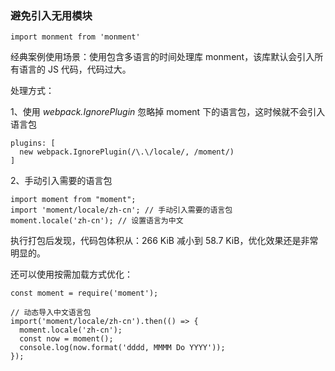 ### 避免引入无用模块

```
import monment from 'monment'
```

经典案例使用场景：使用包含多语言的时间处理库 monment，该库默认会引入所有语言的 JS 代码，代码过大。

处理方式：

1、使用 *webpack.IgnorePlugin* 忽略掉 moment 下的语言包，这时候就不会引入语言包

```
plugins: [
  new webpack.IgnorePlugin(/\.\/locale/, /moment/)
]
```

2、手动引入需要的语言包

```
import moment from "moment";
import 'moment/locale/zh-cn'; // 手动引入需要的语言包
moment.locale('zh-cn'); // 设置语言为中文
```

执行打包后发现，代码包体积从：266 KiB 减小到 58.7 KiB，优化效果还是非常明显的。

还可以使用按需加载方式优化：

```
const moment = require('moment');

// 动态导入中文语言包
import('moment/locale/zh-cn').then(() => {
  moment.locale('zh-cn');
  const now = moment();
  console.log(now.format('dddd, MMMM Do YYYY'));
});
```